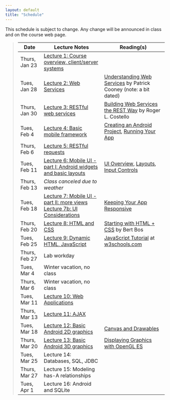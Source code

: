 ```yaml
---
layout: default
title: "Schedule"
---
```


This schedule is subject to change.  Any change will be
announced in class and on the course web page.

> Date          | Lecture Notes | Reading(s)
> ------------- | ------------- | ----------
> Thurs, Jan 23 | [Lecture 1: Course overview, client/server systems](lectures/lecture01.html)
> Tues, Jan 28  | [Lecture 2: Web Services](lectures/lecture02.html) | [Understanding Web Services](http://www.alistapart.com/articles/webservices/) by Patrick Cooney (note: a bit dated)
> Thurs, Jan 30 | [Lecture 3: RESTful web services](lectures/lecture03.html) | [Building Web Services the REST Way](http://www.xfront.com/REST-Web-Services.html) by Roger L. Costello
> Tues, Feb 4 | [Lecture 4: Basic mobile framework](lectures/lecture04.html) | [Creating an Android Project](http://developer.android.com/training/basics/firstapp/creating-project.html), [Running Your App](http://developer.android.com/training/basics/firstapp/running-app.html)
> Thurs, Feb 6 | [Lecture 5: RESTful requests](lectures/lecture05.html) | 
> Tues, Feb 11 | [Lecture 6: Mobile UI - part I: Android widgets and basic layouts](lectures/lecture06.html) | [UI Overview](http://developer.android.com/guide/topics/ui/controls.html), [Layouts](http://developer.android.com/guide/topics/ui/declaring-layout.html), [Input Controls](http://developer.android.com/guide/topics/ui/controls.html)
> Thurs, Feb 13 | *Class canceled due to weather*
> Tues, Feb 18 | [Lecture 7: Mobile UI - part II: more views](lectures/lecture07.html)  <br /> [Lecture 7b: UI Considerations](lectures/lecture07b.html) | [Keeping Your App Responsive](http://developer.android.com/training/articles/perf-anr.html)
> Thurs, Feb 20 | [Lecture 8: HTML and CSS](lectures/lecture08.html) | [Starting with HTML + CSS](http://www.w3.org/Style/Examples/011/firstcss.en.html) by Bert Bos
> Tues, Feb 25 | [Lecture 9: Dynamic HTML, JavaScript](lectures/lecture09.html) | [JavaScript Tutorial](http://www.w3schools.com/js/) at [w3schools.com](http://www.w3schools.com)
> Thurs, Feb 27 | Lab workday | 
> Tues, Mar 4 | Winter vacation, no class
> Thurs, Mar 6 | Winter vacation, no class
> Tues, Mar 11 | [Lecture 10: Web Applications](lectures/lecture10.html) | 
> Thurs, Mar 13 | [Lecture 11: AJAX](lectures/lecture11.html) |
> Tues, Mar 18 | [Lecture 12: Basic Android 2D graphics](lectures/lecture12.html) | [Canvas and Drawables](http://developer.android.com/guide/topics/graphics/2d-graphics.html)
> Thurs, Mar 20 | [Lecture 13: Basic Android 3D graphics](lectures/lecture13.html) | [Displaying Graphics with OpenGL ES](http://developer.android.com/training/graphics/opengl/index.html)
> Tues, Mar 25 | Lecture 14: Databases, SQL, JDBC
> Thurs, Mar 27 | Lecture 15: Modeling has-A relationships
> Tues, Apr 1 | Lecture 16: Android and SQLite

<!-- vim:set wrap: ­-->
<!-- vim:set linebreak: -->
<!-- vim:set nolist: -->
